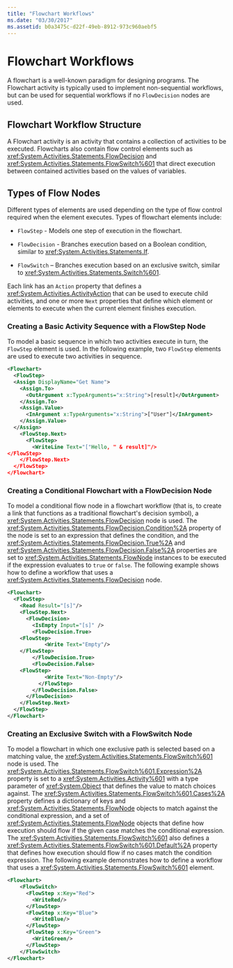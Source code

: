 ```yaml
---
title: "Flowchart Workflows"
ms.date: "03/30/2017"
ms.assetid: b0a3475c-d22f-49eb-8912-973c960aebf5
---
```

# Flowchart Workflows
A flowchart is a well-known paradigm for designing programs. The Flowchart activity is typically used to implement non-sequential workflows, but can be used for sequential workflows if no `FlowDecision` nodes are used.  
  
## Flowchart Workflow Structure  
 A Flowchart activity is an activity that contains a collection of activities to be executed.  Flowcharts also contain flow control elements such as <xref:System.Activities.Statements.FlowDecision> and <xref:System.Activities.Statements.FlowSwitch%601> that direct execution between contained activities based on the values of variables.  
  
## Types of Flow Nodes  
 Different types of elements are used depending on the type of flow control required when the element executes. Types of flowchart elements include:  
  
- `FlowStep` - Models one step of execution in the flowchart.  
  
- `FlowDecision` - Branches execution based on a Boolean condition, similar to <xref:System.Activities.Statements.If>.  
  
- `FlowSwitch` – Branches execution based on an exclusive switch, similar to <xref:System.Activities.Statements.Switch%601>.  
  
 Each link has an `Action` property that defines a <xref:System.Activities.ActivityAction> that can be used to execute child activities, and one or more `Next` properties that define which element or elements to execute when the current element finishes execution.  
  
### Creating a Basic Activity Sequence with a FlowStep Node  
 To model a basic sequence in which two activities execute in turn, the `FlowStep` element is used. In the following example, two `FlowStep` elements are used to execute two activities in sequence.  
  
```xml  
<Flowchart>  
  <FlowStep>      
  <Assign DisplayName="Get Name">  
    <Assign.To>  
      <OutArgument x:TypeArguments="x:String">[result]</OutArgument>  
    </Assign.To>  
    <Assign.Value>  
      <InArgument x:TypeArguments="x:String">["User"]</InArgument>  
    </Assign.Value>  
  </Assign>  
    <FlowStep.Next>  
      <FlowStep>  
        <WriteLine Text="["Hello, " & result]"/>  
</FlowStep>  
    </FlowStep.Next>  
  </FlowStep>  
</Flowchart>  
```  
  
### Creating a Conditional Flowchart with a FlowDecision Node  
 To model a conditional flow node in a flowchart workflow (that is, to create a link that functions as a traditional flowchart's decision symbol), a <xref:System.Activities.Statements.FlowDecision> node is used. The <xref:System.Activities.Statements.FlowDecision.Condition%2A> property of the node is set to an expression that defines the condition, and the <xref:System.Activities.Statements.FlowDecision.True%2A> and <xref:System.Activities.Statements.FlowDecision.False%2A> properties are set to <xref:System.Activities.Statements.FlowNode> instances to be executed if the expression evaluates to `true` or `false`. The following example shows how to define a workflow that uses a <xref:System.Activities.Statements.FlowDecision> node.  
  
```xml  
<Flowchart>  
  <FlowStep>  
    <Read Result="[s]"/>  
    <FlowStep.Next>  
      <FlowDecision>  
        <IsEmpty Input="[s]" />  
        <FlowDecision.True>  
    <FlowStep>  
            <Write Text="Empty"/>  
    </FlowStep>  
        </FlowDecision.True>  
        <FlowDecision.False>  
    <FlowStep>  
            <Write Text="Non-Empty"/>  
          </FlowStep>  
        </FlowDecision.False>  
      </FlowDecision>  
    </FlowStep.Next>  
  </FlowStep>  
</Flowchart>  
```  
  
### Creating an Exclusive Switch with a FlowSwitch Node  
 To model a flowchart in which one exclusive path is selected based on a matching value, the <xref:System.Activities.Statements.FlowSwitch%601> node is used. The <xref:System.Activities.Statements.FlowSwitch%601.Expression%2A> property is set to a <xref:System.Activities.Activity%601> with a type parameter of <xref:System.Object> that defines the value to match choices against. The <xref:System.Activities.Statements.FlowSwitch%601.Cases%2A> property defines a dictionary of keys and <xref:System.Activities.Statements.FlowNode> objects to match against the conditional expression, and a set of <xref:System.Activities.Statements.FlowNode> objects that define how execution should flow if the given case matches the conditional expression. The <xref:System.Activities.Statements.FlowSwitch%601> also defines a <xref:System.Activities.Statements.FlowSwitch%601.Default%2A> property that defines how execution should flow if no cases match the condition expression. The following example demonstrates how to define a workflow that uses a <xref:System.Activities.Statements.FlowSwitch%601> element.  
  
```xml  
<Flowchart>  
    <FlowSwitch>  
      <FlowStep x:Key="Red">  
        <WriteRed/>  
      </FlowStep>  
      <FlowStep x:Key="Blue">  
        <WriteBlue/>  
      </FlowStep>  
      <FlowStep x:Key="Green">  
        <WriteGreen/>  
      </FlowStep>  
    </FlowSwitch>  
</Flowchart>  
```
